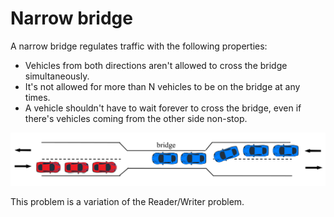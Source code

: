 # Narrow bridge

A narrow bridge regulates traffic with the following properties:

* Vehicles from both directions aren't allowed to cross the bridge simultaneously.
* It's not allowed for more than N vehicles to be on the bridge at any times.
* A vehicle shouldn't have to wait forever to cross the bridge, even if there's vehicles coming from the other side non-stop.

![narrow bridge](narrow_bridge.PNG)

This problem is a variation of the Reader/Writer problem.